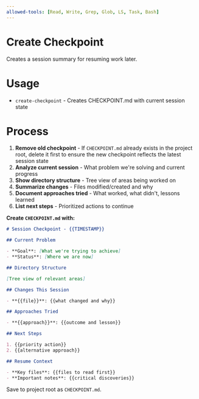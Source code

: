 ```yaml
---
allowed-tools: [Read, Write, Grep, Glob, LS, Task, Bash]
---
```


# Create Checkpoint

Creates a session summary for resuming work later.

# Usage

- `create-checkpoint` - Creates CHECKPOINT.md with current session state

# Process

1. **Remove old checkpoint** - If `CHECKPOINT.md` already exists in the project root, delete it first to ensure the new checkpoint reflects the latest session state
2. **Analyze current session** - What problem we're solving and current progress
3. **Show directory structure** - Tree view of areas being worked on
4. **Summarize changes** - Files modified/created and why
5. **Document approaches tried** - What worked, what didn't, lessons learned
6. **List next steps** - Prioritized actions to continue

**Create `CHECKPOINT.md` with:**

```markdown
# Session Checkpoint - {{TIMESTAMP}}

## Current Problem

- **Goal**: [What we're trying to achieve]
- **Status**: [Where we are now]

## Directory Structure

[Tree view of relevant areas]

## Changes This Session

- **{{file}}**: {{what changed and why}}

## Approaches Tried

- **{{approach}}**: {{outcome and lesson}}

## Next Steps

1. {{priority action}}
2. {{alternative approach}}

## Resume Context

- **Key files**: {{files to read first}}
- **Important notes**: {{critical discoveries}}
```

Save to project root as `CHECKPOINT.md`.
